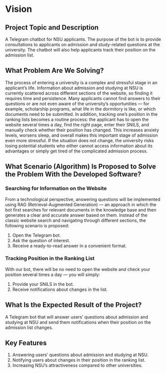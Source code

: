 # Vision

## Project Topic and Description

A Telegram chatbot for NSU applicants.
The purpose of the bot is to provide consultations to applicants on admission and study-related questions at the university.
The chatbot will also help applicants track their position on the admission list.

## What Problem Are We Solving?

The process of entering a university is a complex and stressful stage in an applicant’s life.
Information about admission and studying at NSU is currently scattered across different sections of the website, so finding it requires time and persistence. Many applicants cannot find answers to their questions or are not even aware of the university’s opportunities — for example, scholarship programs, what life in the dormitory is like, or which documents need to be submitted.
In addition, tracking one’s position in the ranking lists becomes a routine process: the applicant has to open the website several times a day, find the right page, enter their SNILS, and manually check whether their position has changed.
This increases anxiety levels, worsens sleep, and overall makes this important stage of admission even more stressful.
If the situation does not change, the university risks losing potential students who either cannot access information about its advantages or simply get tired of the complicated admission process.

## What Scenario (Algorithm) Is Proposed to Solve the Problem With the Developed Software?

### Searching for Information on the Website

From a technological perspective, answering questions will be implemented using RAG (Retrieval-Augmented Generation) — an approach in which the bot first searches for relevant documents in the knowledge base and then generates a clear and accurate answer based on them.
Instead of the classic website search and navigating through different sections, the following scenario is proposed:

1. Open the Telegram bot.
2. Ask the question of interest.
3. Receive a ready-to-read answer in a convenient format.

### Tracking Position in the Ranking List

With our bot, there will be no need to open the website and check your position several times a day — you will simply:

1. Provide your SNILS in the bot.
2. Receive notifications about changes in the list.

## What Is the Expected Result of the Project?

A Telegram bot that will answer users’ questions about admission and studying at NSU and send them notifications when their position on the admission list changes.

## Key Features

1. Answering users’ questions about admission and studying at NSU.
2. Notifying users about changes in their position in the ranking list.
3. Increasing NSU’s attractiveness compared to other universities.
